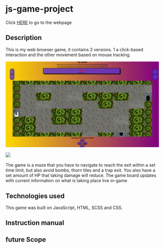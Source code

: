 # js-game-project

Click <a href="https://connz17.github.io/js-game-project/index.html">HERE</a> to go to the webpage

## Description
This is my web browser game, it contains 2 versions. 1 a click-based interaction and the other movement based on mouse tracking.

<img
src="./image/button level.png"/>

<img
src="mouse hover level.png"/>


The game is a maze that you have to navigate to reach the exit within a set time limit, but also avoid bombs, thorn tiles and a trap exit.
You also have a set amount of HP that taking damage will reduce.
The game board updates with current information on what is taking place live in-game

## Technologies used
This game was built on JavaScript, HTML, SCSS and CSS.





## Instruction manual

## future Scope

